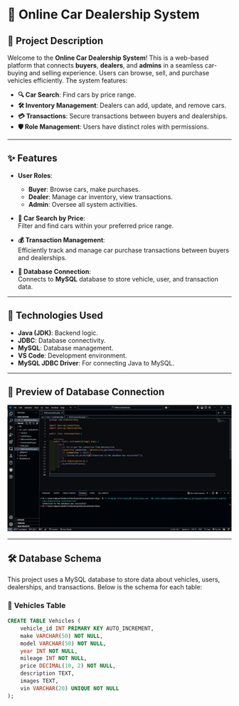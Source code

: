 # 🚗 **Online Car Dealership System**

## 📜 **Project Description**

Welcome to the **Online Car Dealership System**! This is a web-based platform that connects **buyers**, **dealers**, and **admins** in a seamless car-buying and selling experience. Users can browse, sell, and purchase vehicles efficiently. The system features:

- **🔍 Car Search**: Find cars by price range.
- **🛠️ Inventory Management**: Dealers can add, update, and remove cars.
- **💳 Transactions**: Secure transactions between buyers and dealerships.
- **🛡️ Role Management**: Users have distinct roles with permissions.

---

## ✨ **Features**

- **User Roles**:  
    - **Buyer**: Browse cars, make purchases.
    - **Dealer**: Manage car inventory, view transactions.
    - **Admin**: Oversee all system activities.

- **🔎 Car Search by Price**:  
  Filter and find cars within your preferred price range.

- **💰 Transaction Management**:  
  Efficiently track and manage car purchase transactions between buyers and dealerships.

- **🔗 Database Connection**:  
  Connects to **MySQL** database to store vehicle, user, and transaction data.

---

## 🚀 **Technologies Used**

- **Java (JDK)**: Backend logic.
- **JDBC**: Database connectivity.
- **MySQL**: Database management.
- **VS Code**: Development environment.
- **MySQL JDBC Driver**: For connecting Java to MySQL.

---

## 🎨 **Preview of Database Connection**

![Database Connection Successful](./assets/database-connection-success.png)

---

## 🛠️ **Database Schema**

This project uses a MySQL database to store data about vehicles, users, dealerships, and transactions. Below is the schema for each table:

### 🚗 **Vehicles Table**

```sql
CREATE TABLE Vehicles (
    vehicle_id INT PRIMARY KEY AUTO_INCREMENT,
    make VARCHAR(50) NOT NULL,
    model VARCHAR(50) NOT NULL,
    year INT NOT NULL,
    mileage INT NOT NULL,
    price DECIMAL(10, 2) NOT NULL,
    description TEXT,
    images TEXT,
    vin VARCHAR(20) UNIQUE NOT NULL
);


